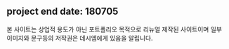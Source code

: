 project end date:
180705
-

본 사이트는 상업적 용도가 아닌 포트폴리오 목적으로 리뉴얼 제작된 사이트이며 일부 이미지와 문구등의 저작권은 데시엠에게 있음을 알립니다.

